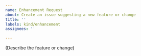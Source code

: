 ```yaml
---
name: Enhancement Request
about: Create an issue suggesting a new feature or change
title: ''
labels: kind/enhancement
assignees: ''

---
```


(Describe the feature or change)
